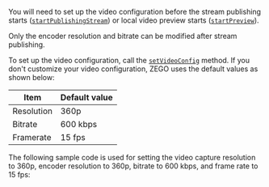 <div class="mk-warning">

You will need to set up the video configuration before the stream publishing starts ([`startPublishingStream`](@startPublishingStream)) or local video preview starts ([`startPreview`](@startPreview)).

Only the encoder resolution and bitrate can be modified after stream publishing. 

</div>


To set up the video configuration, call the [`setVideoConfig`](@setVideoConfig-ZegoExpressEngine) method. If you don't customize your video configuration, ZEGO uses the default values as shown below:

|Item|Default value|
|-|-|
|Resolution|360p|
|Bitrate| 600 kbps|
|Framerate|15 fps|


The following sample code is used for setting the video capture resolution to 360p, encoder resolution to 360p, bitrate to 600 kbps, and frame rate to 15 fps:







